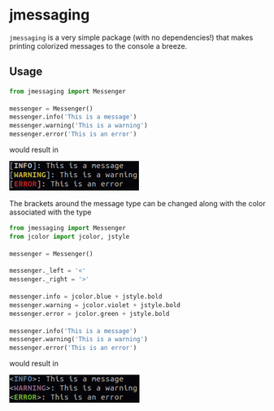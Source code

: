 # jmessaging

`jmessaging` is a very simple package (with no dependencies!) that makes
printing colorized messages to the console a breeze.

## Usage

```python
from jmessaging import Messenger

messenger = Messenger()
messenger.info('This is a message')
messenger.warning('This is a warning')
messenger.error('This is an error')
```

would result in

![Example default output][output example]

The brackets around the message type can be changed along with the color
associated with the type

```python
from jmessaging import Messenger
from jcolor import jcolor, jstyle

messenger = Messenger()

messenger._left = '<'
messenger._right = '>'

messenger.info = jcolor.blue + jstyle.bold
messenger.warning = jcolor.violet + jstyle.bold
messenger.error = jcolor.green + jstyle.bold

messenger.info('This is a message')
messenger.warning('This is a warning')
messenger.error('This is an error')
```
would result in

![Example modified output][output modified]

[output example]: docs/output-example.png
[output modified]: docs/output-modified.png
